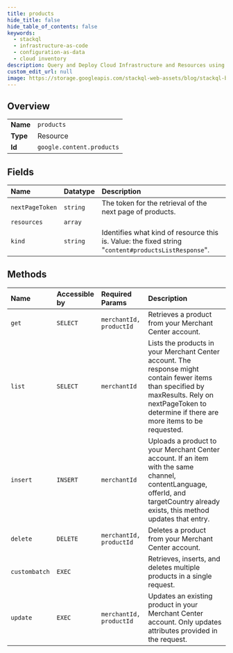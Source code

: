 ```yaml
---
title: products
hide_title: false
hide_table_of_contents: false
keywords:
  - stackql
  - infrastructure-as-code
  - configuration-as-data
  - cloud inventory
description: Query and Deploy Cloud Infrastructure and Resources using SQL
custom_edit_url: null
image: https://storage.googleapis.com/stackql-web-assets/blog/stackql-blog-post-featured-image.png
---
```

  
    

## Overview
<table><tbody>
<tr><td><b>Name</b></td><td><code>products</code></td></tr>
<tr><td><b>Type</b></td><td>Resource</td></tr>
<tr><td><b>Id</b></td><td><code>google.content.products</code></td></tr>
</tbody></table>

## Fields
| Name | Datatype | Description |
|:-----|:---------|:------------|
| `nextPageToken` | `string` | The token for the retrieval of the next page of products. |
| `resources` | `array` |  |
| `kind` | `string` | Identifies what kind of resource this is. Value: the fixed string "`content#productsListResponse`". |
## Methods
| Name | Accessible by | Required Params | Description |
|:-----|:--------------|:----------------|:------------|
| `get` | `SELECT` | `merchantId, productId` | Retrieves a product from your Merchant Center account. |
| `list` | `SELECT` | `merchantId` | Lists the products in your Merchant Center account. The response might contain fewer items than specified by maxResults. Rely on nextPageToken to determine if there are more items to be requested. |
| `insert` | `INSERT` | `merchantId` | Uploads a product to your Merchant Center account. If an item with the same channel, contentLanguage, offerId, and targetCountry already exists, this method updates that entry. |
| `delete` | `DELETE` | `merchantId, productId` | Deletes a product from your Merchant Center account. |
| `custombatch` | `EXEC` |  | Retrieves, inserts, and deletes multiple products in a single request. |
| `update` | `EXEC` | `merchantId, productId` | Updates an existing product in your Merchant Center account. Only updates attributes provided in the request. |
